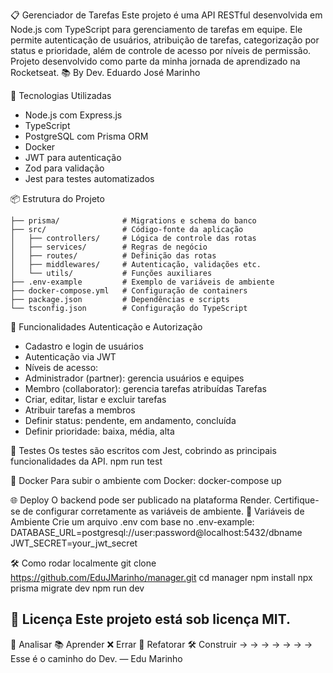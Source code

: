 📋 Gerenciador de Tarefas
Este projeto é uma API RESTful desenvolvida em Node.js com TypeScript para gerenciamento de tarefas em equipe. 
Ele permite autenticação de usuários, atribuição de tarefas, categorização por status e prioridade, além de controle de acesso por níveis de permissão.
Projeto desenvolvido como parte da minha jornada de aprendizado na Rocketseat.
📚 By Dev. Eduardo José Marinho


🚀 Tecnologias Utilizadas
- Node.js com Express.js
- TypeScript
- PostgreSQL com Prisma ORM
- Docker
- JWT para autenticação
- Zod para validação
- Jest para testes automatizados

📦 Estrutura do Projeto
```
├── prisma/              # Migrations e schema do banco
├── src/                 # Código-fonte da aplicação
│   ├── controllers/     # Lógica de controle das rotas
│   ├── services/        # Regras de negócio
│   ├── routes/          # Definição das rotas
│   ├── middlewares/     # Autenticação, validações etc.
│   └── utils/           # Funções auxiliares
├── .env-example         # Exemplo de variáveis de ambiente
├── docker-compose.yml   # Configuração de containers
├── package.json         # Dependências e scripts
└── tsconfig.json        # Configuração do TypeScript
```

🔐 Funcionalidades
Autenticação e Autorização
- Cadastro e login de usuários
- Autenticação via JWT
- Níveis de acesso:
- Administrador (partner): gerencia usuários e equipes
- Membro (collaborator): gerencia tarefas atribuídas
Tarefas
- Criar, editar, listar e excluir tarefas
- Atribuir tarefas a membros
- Definir status: pendente, em andamento, concluída
- Definir prioridade: baixa, média, alta

🧪 Testes
Os testes são escritos com Jest, cobrindo as principais funcionalidades da API.
npm run test



🐳 Docker
Para subir o ambiente com Docker:
docker-compose up



🌐 Deploy
O backend pode ser publicado na plataforma Render.
Certifique-se de configurar corretamente as variáveis de ambiente.
📄 Variáveis de Ambiente
Crie um arquivo .env com base no .env-example:
DATABASE_URL=postgresql://user:password@localhost:5432/dbname
JWT_SECRET=your_jwt_secret



🛠️ Como rodar localmente
git clone https://github.com/EduJMarinho/manager.git
cd manager
npm install
npx prisma migrate dev
npm run dev



📄 Licença
Este projeto está sob licença MIT.
---
🧠
Analisar 📚 Aprender ❌ Errar
🔁 Refatorar 🛠️ Construir
→ → → → → → →
Esse é o caminho do Dev. — Edu Marinho




